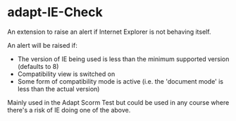 adapt-IE-Check
=================

An extension to raise an alert if Internet Explorer is not behaving itself.

An alert will be raised if:
* The version of IE being used is less than the minimum supported version (defaults to 8)
* Compatibility view is switched on
* Some form of compatibility mode is active (i.e. the 'document mode' is less than the actual version)

Mainly used in the Adapt Scorm Test but could be used in any course where there's a risk of IE doing one of the above.